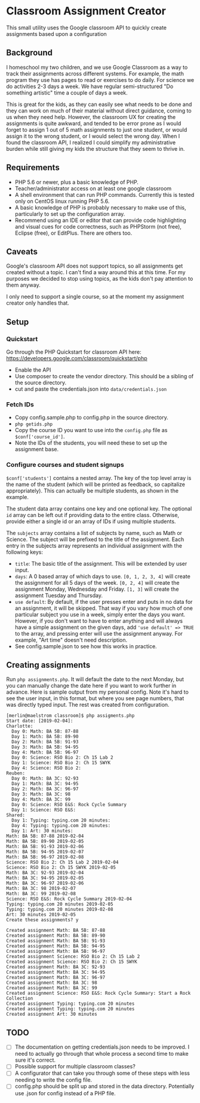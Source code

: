 # Classroom Assignment Creator
This small utility uses the Google classroom API to quickly create assignments based upon a configuration

## Background
I homeschool my two children, and we use Google Classroom as a way to track their assignments across different systems. For example, the math program they use has pages to read or exercises to do daily. For science we do activities 2-3 days a week. We have regular semi-structured "Do something artistic" time a couple of days a week.

This is great for the kids, as they can easily see what needs to be done and they can work on much of their material without direct guidance, coming to us when they need help. However, the classroom UX for creating the assignments is quite awkward, and tended to be error prone as I would forget to assign 1 out of 5 math assignments to just one student, or would assign it to the wrong student, or I would select the wrong day. When I found the classroom API, I realized I could simplify my administrative burden while still giving my kids the structure that they seem to thrive in.

## Requirements
* PHP 5.6 or newer, plus a basic knowledge of PHP.
* Teacher/administrator access on at least one google classroom
* A shell environment that can run PHP commands. Currently this is tested only on CentOS linux running PHP 5.6.
* A basic knowledge of PHP is probably necessary to make use of this, particularly to set up the configuration array.
* Recommend using an IDE or editor that can provide code highlighting and visual cues for code correctness, such as PHPStorm (not free), Eclipse (free), or EditPlus. There are others too.

## Caveats
Google's classroom API does not support topics, so all assignments get created without a topic. I can't find a way around this at this time. For my purposes we decided to stop using topics, as the kids don't pay attention to them anyway.

I only need to support a single course, so at the moment my assignment creator only handles that.
## Setup
### Quickstart
Go through the PHP Quickstart for classroom API here: https://developers.google.com/classroom/quickstart/php
 * Enable the API
 * Use composer to create the vendor directory. This should be a sibling of the source directory.
 * cut and paste the credentials.json into `data/credentials.json`

### Fetch IDs
* Copy config.sample.php to config.php in the source directory.
* `php getids.php`
* Copy the course ID you want to use into the `config.php` file as `$conf['course_id']`.
* Note the IDs of the students, you will need these to set up the assignment base.

### Configure courses and student signups
`$conf['students']` contains a nested array. The key of the top level array is the name of the student (which will be printed as feedback, so capitalize appropriately). This can actually be multiple students, as shown in the example.
 
 The student data array contains one key and one optional key. The optional `id` array can be left out if providing data to the entire class. Otherwise, provide either a single id or an array of IDs if using multiple students.
 
 The `subjects` array contains a list of subjects by name, such as Math or Science. The subject will be prefixed to the title of the assignment. Each entry in the subjects array represents an individual assignment with the following keys:
 * `title`: The basic title of the assignment. This will be extended by user input.
 * `days`: A 0 based array of which days to use. `[0, 1, 2, 3, 4]` will create the assignment for all 5 days of the week. `[0, 2, 4]` will create the assignment Monday, Wednesday and Friday. `[1, 3]` will create the assignment Tuesday and Thursday.
 * `use default`: By default, if the user presses enter and puts in no data for an assignment, it will be skipped. That way if you vary how much of one particular subject you use in a week, simply enter the days you want. However, if you don't want to have to enter anything and will always have a simple assignment on the given days, add `'use default' => TRUE` to the array, and pressing enter will use the assignment anyway. For example, "Art time" doesn't need description.
 * See config.sample.json to see how this works in practice.

## Creating assignments

Run `php assignments.php`. It will default the date to the next Monday, but you can manually change the date here if you want to work further in advance. Here is sample output from my personal config. Note it's hard to see the user input, in this format, but where you see page numbers, that was directly typed input. The rest was created from configuration.

```
[merlin@maelstrom classroom]$ php assigments.php
Start date: [2019-02-04]:
Charlotte:
  Day 0: Math: BA 5B: 87-88
  Day 1: Math: BA 5B: 89-90
  Day 2: Math: BA 5B: 91-93
  Day 3: Math: BA 5B: 94-95
  Day 4: Math: BA 5B: 96-97
  Day 0: Science: RSO Bio 2: Ch 15 Lab 2
  Day 1: Science: RSO Bio 2: Ch 15 SWYK
  Day 4: Science: RSO Bio 2:
Reuben:
  Day 0: Math: BA 3C: 92-93
  Day 1: Math: BA 3C: 94-95
  Day 2: Math: BA 3C: 96-97
  Day 3: Math: BA 3C: 98
  Day 4: Math: BA 3C: 99
  Day 0: Science: RSO E&S: Rock Cycle Summary
  Day 1: Science: RSO E&S:
Shared:
  Day 1: Typing: typing.com 20 minutes:
  Day 4: Typing: typing.com 20 minutes:
  Day 1: Art: 30 minutes:
Math: BA 5B: 87-88 2019-02-04
Math: BA 5B: 89-90 2019-02-05
Math: BA 5B: 91-93 2019-02-06
Math: BA 5B: 94-95 2019-02-07
Math: BA 5B: 96-97 2019-02-08
Science: RSO Bio 2: Ch 15 Lab 2 2019-02-04
Science: RSO Bio 2: Ch 15 SWYK 2019-02-05
Math: BA 3C: 92-93 2019-02-04
Math: BA 3C: 94-95 2019-02-05
Math: BA 3C: 96-97 2019-02-06
Math: BA 3C: 98 2019-02-07
Math: BA 3C: 99 2019-02-08
Science: RSO E&S: Rock Cycle Summary 2019-02-04
Typing: typing.com 20 minutes 2019-02-05
Typing: typing.com 20 minutes 2019-02-08
Art: 30 minutes 2019-02-05
Create these assignments? y

Created assignment Math: BA 5B: 87-88
Created assignment Math: BA 5B: 89-90
Created assignment Math: BA 5B: 91-93
Created assignment Math: BA 5B: 94-95
Created assignment Math: BA 5B: 96-97
Created assignment Science: RSO Bio 2: Ch 15 Lab 2
Created assignment Science: RSO Bio 2: Ch 15 SWYK
Created assignment Math: BA 3C: 92-93
Created assignment Math: BA 3C: 94-95
Created assignment Math: BA 3C: 96-97
Created assignment Math: BA 3C: 98
Created assignment Math: BA 3C: 99
Created assignment Science: RSO E&S: Rock Cycle Summary: Start a Rock Collection
Created assignment Typing: typing.com 20 minutes
Created assignment Typing: typing.com 20 minutes
Created assignment Art: 30 minutes

```

## TODO
 * [ ] The documentation on getting credentials.json needs to be improved. I need to actually go through that whole process a second time to make sure it's correct.
 * [ ] Possible support for multiple classroom classes?
 * [ ] A configurator that can take you through some of these steps with less needing to write the config file.
 * [ ] config.php should be split up and stored in the data directory. Potentially use .json for config instead of a PHP file.